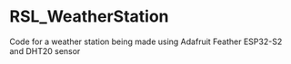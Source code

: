 # RSL_WeatherStation
Code for a weather station being made using Adafruit Feather ESP32-S2 and DHT20 sensor
